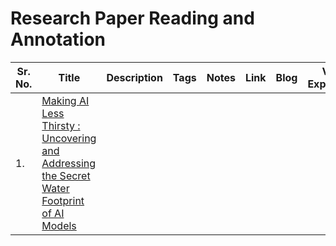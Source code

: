 # Research Paper Reading and Annotation



| Sr. No. | Title | Description | Tags | Notes | Link | Blog | Video Explanation |
| --------| ------|--------------|------|-------|------|-------|-----------------|
| 1. | [Making AI Less Thirsty : Uncovering and Addressing the Secret Water Footprint of AI Models]() | 

